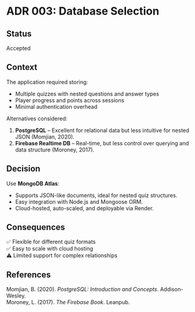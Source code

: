 # ADR 003: Database Selection

## Status
Accepted

## Context
The application required storing:
- Multiple quizzes with nested questions and answer types
- Player progress and points across sessions
- Minimal authentication overhead

Alternatives considered:
1. **PostgreSQL** – Excellent for relational data but less intuitive for nested JSON (Momjian, 2020).
2. **Firebase Realtime DB** – Real-time, but less control over querying and data structure (Moroney, 2017).

## Decision
Use **MongoDB Atlas**:
- Supports JSON-like documents, ideal for nested quiz structures.
- Easy integration with Node.js and Mongoose ORM.
- Cloud-hosted, auto-scaled, and deployable via Render.

## Consequences
✅ Flexible for different quiz formats  
✅ Easy to scale with cloud hosting  
⚠️ Limited support for complex relationships

## References
Momjian, B. (2020). *PostgreSQL: Introduction and Concepts*. Addison-Wesley.  
Moroney, L. (2017). *The Firebase Book*. Leanpub.
